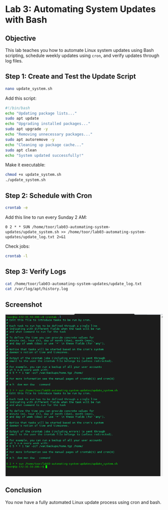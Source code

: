 # Lab 3: Automating System Updates with Bash

## Objective
This lab teaches you how to automate Linux system updates using Bash scripting, schedule weekly updates using `cron`, and verify updates through log files.

## Step 1: Create and Test the Update Script
```bash
nano update_system.sh
```
Add this script:
```bash
#!/bin/bash
echo "Updating package lists..."
sudo apt update
echo "Upgrading installed packages..."
sudo apt upgrade -y
echo "Removing unnecessary packages..."
sudo apt autoremove -y
echo "Cleaning up package cache..."
sudo apt clean
echo "System updated successfully!"
```
Make it executable:
```bash
chmod +x update_system.sh
./update_system.sh
```

## Step 2: Schedule with Cron
```bash
crontab -e
```
Add this line to run every Sunday 2 AM:
```
0 2 * * SUN /home/toor/lab03-automating-system-updates/update_system.sh >> /home/toor/lab03-automating-system-updates/update_log.txt 2>&1
```
Check jobs:
```bash
crontab -l
```

## Step 3: Verify Logs
```bash
cat /home/toor/lab03-automating-system-updates/update_log.txt
cat /var/log/apt/history.log
```

## Screenshot
![Cron Setup](screenshots/lab03_crontab_screenshot.png)

## Conclusion
You now have a fully automated Linux update process using cron and bash.
